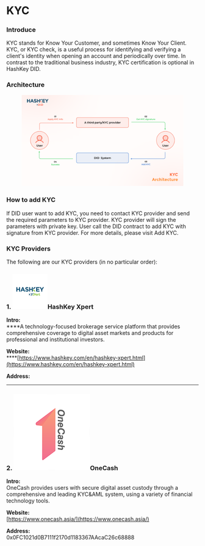 # KYC

### Introduce

KYC stands for Know Your Customer, and sometimes Know Your Client. KYC, or KYC check, is a useful process for identifying and verifying a client's identity when opening an account and periodically over time. In contrast to the traditional business industry, KYC certification is optional in HashKey DID.

### Architecture

<figure><img src="../.gitbook/assets/kyc.png" alt=""><figcaption></figcaption></figure>

### How to add KYC

If DID user want to add KYC, you need to contact KYC provider and send the required parameters to KYC provider. KYC provider will sign the parameters with private key. User call the DID contract to add KYC with signature from KYC provider. For more details, please visit Add KYC.



### KYC Providers

The following are our KYC providers (in no particular order):

### 1. <img src="../.gitbook/assets/HashKey_Xpert.png" alt="" data-size="line">HashKey Xpert

**Intro:**\
****A technology-focused brokerage service platform that provides comprehensive coverage to digital asset markets and products for professional and institutional investors.

**Website:**\
****[https://www.hashkey.com/en/hashkey-xpert.html](https://www.hashkey.com/en/hashkey-xpert.html)

**Address:**

****

### 2. <img src="../.gitbook/assets/onecash.png" alt="" data-size="line">OneCash

**Intro:**\
OneCash provides users with secure digital asset custody through a comprehensive and leading KYC\&AML system, using a variety of financial technology tools.

**Website:**\
[https://www.onecash.asia/](https://www.onecash.asia/)

**Address:** \
0x0FC1021d0B7111f2170d1183367AAcaC26c68888
